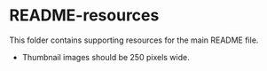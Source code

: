 # README-resources

This folder contains supporting resources for the main README file.

* Thumbnail images should be 250 pixels wide.
